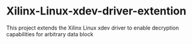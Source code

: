 # Xilinx-Linux-xdev-driver-extention
This project extends the Xilinx Linux xdev driver to enable decryption capabilities for arbitrary data block
